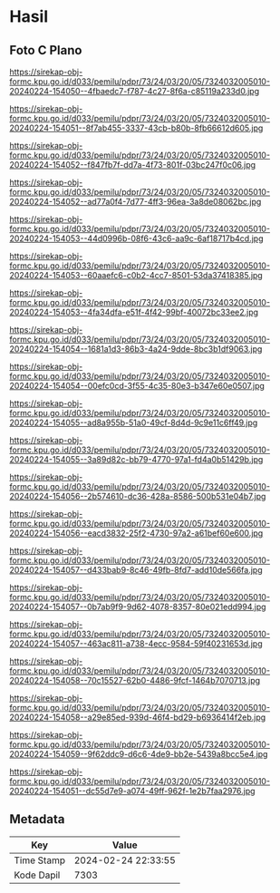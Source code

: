 # Hasil

## Foto C Plano

https://sirekap-obj-formc.kpu.go.id/d033/pemilu/pdpr/73/24/03/20/05/7324032005010-20240224-154050--4fbaedc7-f787-4c27-8f6a-c85119a233d0.jpg

https://sirekap-obj-formc.kpu.go.id/d033/pemilu/pdpr/73/24/03/20/05/7324032005010-20240224-154051--8f7ab455-3337-43cb-b80b-8fb66612d605.jpg

https://sirekap-obj-formc.kpu.go.id/d033/pemilu/pdpr/73/24/03/20/05/7324032005010-20240224-154052--f847fb7f-dd7a-4f73-801f-03bc247f0c06.jpg

https://sirekap-obj-formc.kpu.go.id/d033/pemilu/pdpr/73/24/03/20/05/7324032005010-20240224-154052--ad77a0f4-7d77-4ff3-96ea-3a8de08062bc.jpg

https://sirekap-obj-formc.kpu.go.id/d033/pemilu/pdpr/73/24/03/20/05/7324032005010-20240224-154053--44d0996b-08f6-43c6-aa9c-6af18717b4cd.jpg

https://sirekap-obj-formc.kpu.go.id/d033/pemilu/pdpr/73/24/03/20/05/7324032005010-20240224-154053--60aaefc6-c0b2-4cc7-8501-53da37418385.jpg

https://sirekap-obj-formc.kpu.go.id/d033/pemilu/pdpr/73/24/03/20/05/7324032005010-20240224-154053--4fa34dfa-e51f-4f42-99bf-40072bc33ee2.jpg

https://sirekap-obj-formc.kpu.go.id/d033/pemilu/pdpr/73/24/03/20/05/7324032005010-20240224-154054--1681a1d3-86b3-4a24-9dde-8bc3b1df9063.jpg

https://sirekap-obj-formc.kpu.go.id/d033/pemilu/pdpr/73/24/03/20/05/7324032005010-20240224-154054--00efc0cd-3f55-4c35-80e3-b347e60e0507.jpg

https://sirekap-obj-formc.kpu.go.id/d033/pemilu/pdpr/73/24/03/20/05/7324032005010-20240224-154055--ad8a955b-51a0-49cf-8d4d-9c9e11c6ff49.jpg

https://sirekap-obj-formc.kpu.go.id/d033/pemilu/pdpr/73/24/03/20/05/7324032005010-20240224-154055--3a89d82c-bb79-4770-97a1-fd4a0b51429b.jpg

https://sirekap-obj-formc.kpu.go.id/d033/pemilu/pdpr/73/24/03/20/05/7324032005010-20240224-154056--2b574610-dc36-428a-8586-500b531e04b7.jpg

https://sirekap-obj-formc.kpu.go.id/d033/pemilu/pdpr/73/24/03/20/05/7324032005010-20240224-154056--eacd3832-25f2-4730-97a2-a61bef60e600.jpg

https://sirekap-obj-formc.kpu.go.id/d033/pemilu/pdpr/73/24/03/20/05/7324032005010-20240224-154057--d433bab9-8c46-49fb-8fd7-add10de566fa.jpg

https://sirekap-obj-formc.kpu.go.id/d033/pemilu/pdpr/73/24/03/20/05/7324032005010-20240224-154057--0b7ab9f9-9d62-4078-8357-80e021edd994.jpg

https://sirekap-obj-formc.kpu.go.id/d033/pemilu/pdpr/73/24/03/20/05/7324032005010-20240224-154057--463ac811-a738-4ecc-9584-59f40231653d.jpg

https://sirekap-obj-formc.kpu.go.id/d033/pemilu/pdpr/73/24/03/20/05/7324032005010-20240224-154058--70c15527-62b0-4486-9fcf-1464b7070713.jpg

https://sirekap-obj-formc.kpu.go.id/d033/pemilu/pdpr/73/24/03/20/05/7324032005010-20240224-154058--a29e85ed-939d-46f4-bd29-b6936414f2eb.jpg

https://sirekap-obj-formc.kpu.go.id/d033/pemilu/pdpr/73/24/03/20/05/7324032005010-20240224-154059--9f62ddc9-d6c6-4de9-bb2e-5439a8bcc5e4.jpg

https://sirekap-obj-formc.kpu.go.id/d033/pemilu/pdpr/73/24/03/20/05/7324032005010-20240224-154051--dc55d7e9-a074-49ff-962f-1e2b7faa2976.jpg


## Metadata

| Key        | Value               |
| ---------- | ------------------- |
| Time Stamp | 2024-02-24 22:33:55 |
| Kode Dapil | 7303                |



